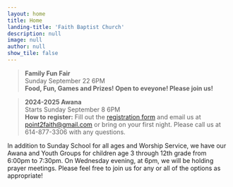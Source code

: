 ```yaml
---
layout: home
title: Home
landing-title: 'Faith Baptist Church'
description: null
image: null
author: null
show_tile: false
---
```


> **Family Fun Fair**  
> Sunday September 22 6PM  
> **Food, Fun, Games and Prizes! Open to eveyone! Please join us!** 

> **2024-2025 Awana**  
> Starts Sunday September 8 6PM  
> **How to register:** Fill out the [registration form](https://docs.google.com/document/d/1LKM-l6k6NWoaYkNDOXMcR5OMqjQ_RttR/edit?usp=sharing&ouid=110841099034842413592&rtpof=true&sd=true) and email us at point2faith@gmail.com or bring on your first night.  Please call us at 614-877-3306 with any questions. 


In addition to Sunday School for all ages and Worship Service, we have our Awana and Youth Groups for children age 3 through 12th grade from 6:00pm to 7:30pm.  On Wednesday evening, at 6pm, we will be holding prayer meetings.  Please feel free to join us for any or all of the options as appropriate!
